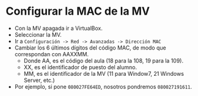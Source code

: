 
# Configurar la MAC de la MV

* Con la MV apagada ir a VirtualBox.
* Seleccionar la MV.
* Ir a `Configuración -> Red -> Avanzadas -> Dirección MAC`
* Cambiar los 6 últimos dígitos del código MAC, de modo que correspondan con
AAXXMM.
    * Donde AA, es el código del aula (18 para la 108, 19 para la 109).
    * XX, es el identificador de puesto del alumno.
    * MM, es el identificador de la MV (11 para Window7, 21 Windows Server, etc.)
* Por ejemplo, si pone `080027FE64ED`, nosotros pondremos `080027191611`.
